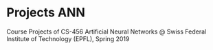 # Projects ANN
Course Projects of CS-456 Artificial Neural Networks @ Swiss Federal Institute of Technology (EPFL), Spring 2019 
